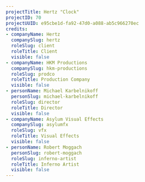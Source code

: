 ```yaml
---
projectTitle: Hertz "Clock"
projectID: 70
projectUUID: e95cbe1d-fa92-47d0-a088-ab5c966270ec
credits:
- companyName: Hertz
  companySlug: hertz
  roleSlug: client
  roleTitle: Client
  visible: false
- companyName: HKM Productions
  companySlug: hkm-productions
  roleSlug: prodco
  roleTitle: Production Company
  visible: false
- personName: Michael Karbelnikoff
  personSlug: michael-karbelnikoff
  roleSlug: director
  roleTitle: Director
  visible: false
- companyName: Asylum Visual Effects
  companySlug: asylumfx
  roleSlug: vfx
  roleTitle: Visual Effects
  visible: false
- personName: Robert Moggach
  personSlug: robert-moggach
  roleSlug: inferno-artist
  roleTitle: Inferno Artist
  visible: false
---
```

